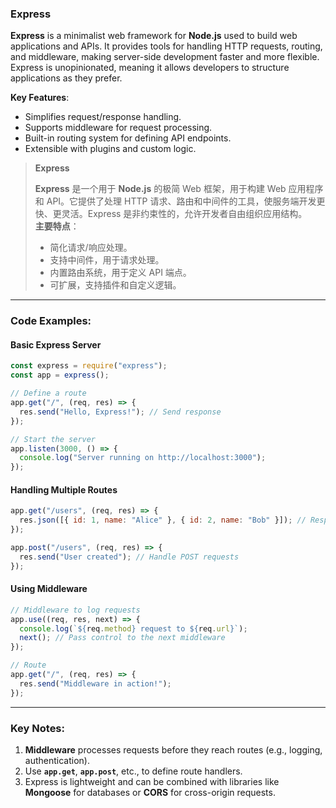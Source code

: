 ### Express

<audio src="..\..\mp3\__Express__ is .mp3"></audio>

**Express** is a minimalist web framework for **Node.js** used to build web applications and APIs. It provides tools for handling HTTP requests, routing, and middleware, making server-side development faster and more flexible. Express is unopinionated, meaning it allows developers to structure applications as they prefer.

**Key Features**:  
- Simplifies request/response handling.  
- Supports middleware for request processing.  
- Built-in routing system for defining API endpoints.  
- Extensible with plugins and custom logic.

> **Express**  
>
> <audio src="..\..\mp3\Express 是一个用于 N.mp3"></audio>
>
> **Express** 是一个用于 **Node.js** 的极简 Web 框架，用于构建 Web 应用程序和 API。它提供了处理 HTTP 请求、路由和中间件的工具，使服务端开发更快、更灵活。Express 是非约束性的，允许开发者自由组织应用结构。  
> **主要特点**：  
>
> - 简化请求/响应处理。  
> - 支持中间件，用于请求处理。  
> - 内置路由系统，用于定义 API 端点。  
> - 可扩展，支持插件和自定义逻辑。

---

### Code Examples:

<audio src="..\..\mp3\这段代码展示了如何使用Expr.mp3"></audio>

#### **Basic Express Server**
```javascript
const express = require("express");
const app = express();

// Define a route
app.get("/", (req, res) => {
  res.send("Hello, Express!"); // Send response
});

// Start the server
app.listen(3000, () => {
  console.log("Server running on http://localhost:3000");
});
```

#### **Handling Multiple Routes**
```javascript
app.get("/users", (req, res) => {
  res.json([{ id: 1, name: "Alice" }, { id: 2, name: "Bob" }]); // Respond with JSON
});

app.post("/users", (req, res) => {
  res.send("User created"); // Handle POST requests
});
```

#### **Using Middleware**
```javascript
// Middleware to log requests
app.use((req, res, next) => {
  console.log(`${req.method} request to ${req.url}`);
  next(); // Pass control to the next middleware
});

// Route
app.get("/", (req, res) => {
  res.send("Middleware in action!");
});
```

---

### Key Notes:

<audio src="..\..\mp3\1. __Middleware.mp3"></audio>

1. **Middleware** processes requests before they reach routes (e.g., logging, authentication).  
2. Use **`app.get`**, **`app.post`**, etc., to define route handlers.  
3. Express is lightweight and can be combined with libraries like **Mongoose** for databases or **CORS** for cross-origin requests.